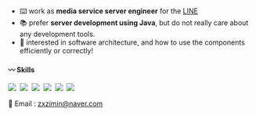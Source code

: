 <ul>
  <li>⌨️ work as <b>media service server engineer</b> for the <a href="https://linepluscorp.com/">LINE</a></li>
  <li>📚 prefer <b>server development using Java</b>, but do not really care about any development tools.</li>
  <li>👀 interested in software architecture, and how to use the components efficiently or correctly!
</ul>

#### 〰️ Skills
<img src="https://img.shields.io/badge/Java-007396?style=for-the-badge&logo=Java&logoColor=white"/></a>&nbsp;
<img src="https://img.shields.io/badge/Spring-6DB33F?style=for-the-badge&logo=Spring&logoColor=white"/></a>&nbsp;
<img src="https://img.shields.io/badge/SpringBoot-6DB33F?style=for-the-badge&logo=SpringBoot&logoColor=white"/></a>&nbsp;
<img src="https://img.shields.io/badge/MySQL-4479A1?style=for-the-badge&logo=MySQL&logoColor=white"/></a>&nbsp;
<img src="https://img.shields.io/badge/Git-F05032?style=for-the-badge&logo=Git&logoColor=white"/></a>&nbsp;
<img src="https://img.shields.io/badge/AWS-232F3E?style=for-the-badge&logo=Amazon AWS&logoColor=white"/></a>&nbsp;

📧 Email : zxzimin@naver.com
